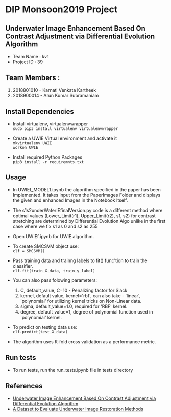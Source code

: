 # DIP Monsoon2019 Project  

## Underwater Image Enhancement Based On Contrast Adjustment via Differential Evolution Algorithm   
- Team Name     : kv1   
- Project ID    : 39
## Team Members  : 

  1. 2018801010 - Karnati Venkata Kartheek    
  2. 2018900014 - Arun Kumar Subramaniam

## Install Dependencies

- Install virtualenv, virtualenvwrapper   
  `sudo pip3 install virtualenv virtualenvwrapper`  
  
- Create a UWIE Virtual environment and activate it   
  `mkvirtualenv UWIE`   
  `workon UWIE`  

- Install required Python Packages   
  `pip3 install -r requiremnts.txt`
 
 ## Usage   
 - In UWIEf_MODEL1.ipynb the algorithm specified in the paper has been Implemented. It takes input from the PaperImages Folder and displays the given and enhanced Images in the Notebook Itself.
 - The s1s2underWaterIEfinalVersion.py code is a different method where optimal values (Lower_Limit(r1), Upper_Limit(r2), s1, s2) for contrast stretching are determined by Differential Evolution Algo unlike in the first case where we fix s1 as 0 and s2 as 255
 - Open UWIEf.ipynb for UWIE algorithm.
 - To create SMCSVM object use:   
   `clf = SMCSVM()`
 
 - Pass training data and trainng labels to fit() func'tion to train the classifier.   
   `clf.fit(train_X_data, train_y_label)`   
 
 - You can also pass folowing parameters:
    
    1. C, default_value, C=10 - Penalizing factor for Slack  
    2. kernel, default value, kernel='rbf', can also take - 'linear', 'polynomial'  for utilizing kernel tricks on Non-Linear data.   
    3. sigma, default_value=1.0, required for 'RBF' kernel.
    4. degree, default_value=1, degree of polynomial function used in 'polynomial' kernel.
 - To predict on testing data use:    
   `clf.predict(test_X_data)`
 - The algorithm uses K-fold cross validation as a performance metric.
 
 
 ## Run tests
 
 - To run tests, run the run_tests.ipynb file in tests directory
 
 ## References
 
 - [Underwater Image Enhancement Based On Contrast Adjustment via Differential Evolution Algorithm](https://ieeexplore.ieee.org/stamp/stamp.jsp?tp=&arnumber=7571849&tag=1)
 - [A Dataset to Evaluate Underwater Image
Restoration Methods](http://amandaduarte.com.br/turbid/Turbid_Dataset.pdf)   
 
    
 
